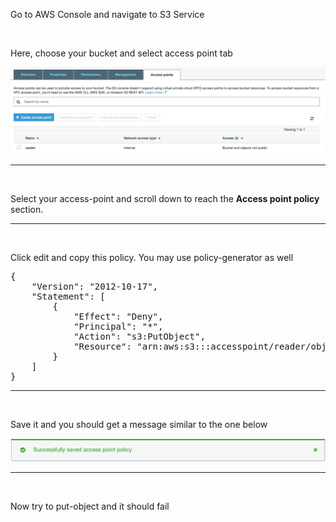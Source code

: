 Go to AWS Console and navigate to S3 Service

<br/>

Here, choose your bucket and select access point tab

![Access Point Tab](assets/access-point.png)

---

<br/>

Select your access-point and scroll down to reach the **Access point policy** section.

---

<br/>

Click edit and copy this policy. You may use policy-generator as well

<pre class="file" data-filename="docker-compose.yml" data-target="replace">
{
    "Version": "2012-10-17",
    "Statement": [
        {
            "Effect": "Deny",
            "Principal": "*",
            "Action": "s3:PutObject",
            "Resource": "arn:aws:s3:<REGION>:<ACCOUNT_NUM>:accesspoint/reader/object/*"
        }
    ]
}
</pre>

---

<br/>

Save it and you should get a message similar to the one below

![Successful](assets/success.png)

---

<br/>

Now try to put-object and it should fail